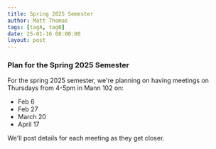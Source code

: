 ```yaml
---
title: Spring 2025 Semester
author: Matt Thomas
tags: [tagA, tagB]
date: 25-01-16 08:00:00
layout: post
--- 
```


### Plan for the Spring 2025 Semester

For the spring 2025 semester, we're planning on having meetings on Thursdays from 4-5pm in Mann 102 on:

- Feb 6
- Feb 27
- March 20
- April 17

We'll post details for each meeting as they get closer.
